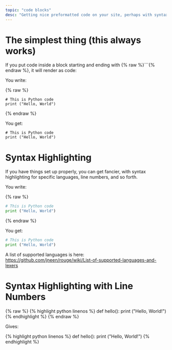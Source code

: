 ```yaml
---
topic: "code blocks"
desc: "Getting nice preformatted code on your site, perhaps with syntax highlighting and line numbers"
---
```


# The simplest thing (this always works)

If you put code inside a block starting and ending with {% raw %}```{% endraw %}, it will render as code:


You write:

{% raw %}
```
# This is Python code
print ("Hello, World")
```
{% endraw %}

You get:

```
# This is Python code
print ("Hello, World")
```

# Syntax Highlighting

If you have things set up properly, you can get fancier, with syntax highlighting for specific languages, line numbers, 
and so forth.

You write:

{% raw %}
```python
# This is Python code
print ("Hello, World")
```
{% endraw %}

You get:

```python
# This is Python code
print ("Hello, World")
```

A list of supported languages is here: <https://github.com/jneen/rouge/wiki/List-of-supported-languages-and-lexers>

# Syntax Highlighting with Line Numbers
{% raw %}
{% highlight python linenos %}
def hello():
   print ("Hello, World!")
{% endhighlight %}
{% endraw %}

Gives:

{% highlight python linenos %}
def hello():
   print ("Hello, World!")
{% endhighlight %}
